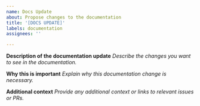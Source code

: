 ```yaml
---
name: Docs Update
about: Propose changes to the documentation
title: '[DOCS UPDATE]'
labels: documentation
assignees: ''

---
```


**Description of the documentation update**
*Describe the changes you want to see in the documentation.*

**Why this is important**
*Explain why this documentation change is necessary.*

**Additional context**
*Provide any additional context or links to relevant issues or PRs.*
